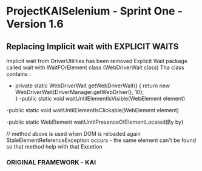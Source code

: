 # ProjectKAISelenium - Sprint One -Version 1.6


## Replacing Implicit wait with EXPLICIT WAITS 

Implicit wait from DriverUtilities has been removed
Explicit Wait package called wait with WaitFOrElement class (WebDriverWait class)
Tha class contains :
- private static WebDriverWait getWebDriverWait() {
        return new WebDriverWait(DriverManager.getWebDriver(), 10);   
        }
-public static void waitUntilElementIsVisible(WebElement element)

-public static void waitUntilElementIsClickable(WebElement element)

-public static WebElement waitUntilPresenceOfElementLocated(By by)  

// method above is used when DOM is reloaded again StaleElementReferenceException occurs - the same element can't be found so that method help with that Excetion
     
       

### ORIGINAL FRAMEWORK - KAI

